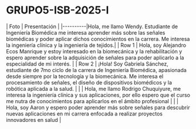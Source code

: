 # GRUPO5-ISB-2025-I
| Foto | Presentación | 
|----------|Hola, me llamo Wendy. Estudiante de Ingeniería Biomédica me interesa aprender más sobre las señales biomédicas y poder aplicar dichos conocimientos en la carrera. Me interesa la ingeniería clínica y la ingeniería de tejidos.|
| Row 1    | Hola, soy Alejandro Ecos Manrique y estoy interesado en la biomecánica y la rehabilitación y espero aprender sobre la adquisición de señales para poder aplicarlo a la especialidad de mi interés.   |
| Row 2    | ¡Hola! Soy Gabriela Sánchez, estudiante de 7mo ciclo de la carrera de Ingeniería Biomédica, apasionada desde siempre por la tecnología y la biomecánica. Me interesa el procesamiento de señales, el diseño de dispositivos biomédicos y la robótica aplicada a la salud. | 
|     | Hola, me llamo Rodrigo Chuquiyure, me interesa la ingeniería clínica y sus aplicaciones, por ello espero que el curso me nutra de conocimientos para aplicarlos en el ámbito profesional |
|         | Hola, soy Aaron y espero poder aprender más sobre señales para descubrir nuevas aplicaciones en mi carrera enfocada a realizar proyectos innovadores en salud | 
